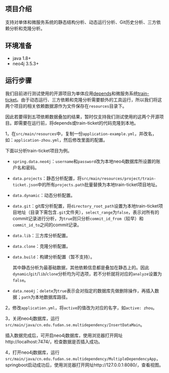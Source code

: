 ## 项目介绍

支持对单体和微服务系统的静态结构分析、动态运行分析、Git历史分析、三方依赖分析和克隆分析。

## 环境准备

- java 1.8+
- neo4j 3.5.3+

## 运行步骤

我们目前进行测试使用的开源项目为单体应用[depends](https://github.com/multilang-depends/depends)和微服务系统[train-ticket](https://github.com/FudanSELab/train-ticket)。由于动态运行、三方依赖和克隆分析需要额外的工具运行，所以我们将这两个项目的相关依赖数据源作为文件保存在`resources`目录下。

因此若要得到五项依赖数据叠加的结果，暂时仅支持我们测试使用的这两个开源项目。即需要在运行前，将depends或train-ticket的代码克隆到本地。

1，在`src/main/resources`中，复制一份`application-example.yml`，并改名，如：`application-zhou.yml`，然后修改里面的配置。

下面以分析train-ticket项目为例。

- `spring.data.neo4j`：`username`和`password`改为本地neo4j数据库所设置的账户名和密码。

- `data.projects`：静态分析配置，将`src/main/resources/project/train-ticket.json`中的所有`projects.path`批量替换为本地train-ticket项目地址。

- `data.dynamic`：动态分析配置。

- `data.git`：git库分析配置，将`directory_root_path`设置为本地train-ticket项目地址（目录下需包含`.git`文件夹），`select_range`为`false`，表示对所有的commit记录进行分析，为`true`则只分析`commit_id_from`（较早）和`commit_id_to`之间的commit记录。

- `data.lib`：三方库分析配置。

- `data.clone`：克隆分析配置。

- `data.build`：构建分析配置（暂不支持）。

  其中静态分析为最基础数据，其他依赖信息都是叠加在静态上的。因此`dynamic`/`git`/`lib`/`clone`分析均为可选项，若不分析就将对应的`analyze`设置为`false`。

- `data.neo4j`：`delete`为`true`表示会对指定的数据库先做删除操作，再插入数据；`path`为本地数据库路径。

2，修改`application.yml`，将`active`的值改为对应的名字，如`active: zhou`。

3，关闭neo4j数据库，运行`src/main/java/cn.edu.fudan.se.multidependency/InsertDataMain`。

插入数据完成后，可开启neo4j数据库，使用浏览器打开网址http://localhost:7474/，检查数据是否插入成功。

4，打开neo4j数据库，运行`src/main/java/cn.edu.fudan.se.multidependency/MultipleDependencyApp`，springboot启动成功后，使用浏览器打开网址http://127.0.0.1:8080/，查看视图。

